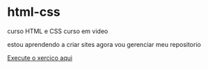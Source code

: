 # html-css
 curso HTML e CSS curso em video

 estou aprendendo a criar sites agora vou gerenciar meu 
 repositorio

 <a href="https://tassiocval.github.io/html-css/desafios/d010/android.html">Execute o xercico aqui</a>
